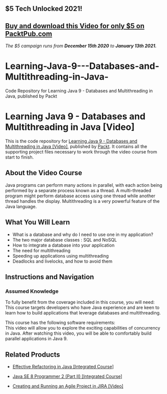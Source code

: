 ## $5 Tech Unlocked 2021!
[Buy and download this Video for only $5 on PacktPub.com](https://www.packtpub.com/product/learning-java-9-databases-and-multithreading-in-java-video/9781788620611)
-----
*The $5 campaign         runs from __December 15th 2020__ to __January 13th 2021.__*

# Learning-Java-9---Databases-and-Multithreading-in-Java-
Code Repository for Learning Java 9 - Databases and Multithreading in Java, published by Packt
# Learning Java 9 - Databases and Multithreading in Java [Video]
This is the code repository for [Learning Java 9 - Databases and Multithreading in Java [Video]](https://www.packtpub.com/application-development/learning-java-9-databases-and-multithreading-java-video?utm_source=github&utm_medium=repository&utm_campaign=9781788620611), published by [Packt](https://www.packtpub.com/?utm_source=github). It contains all the supporting project files necessary to work through the video course from start to finish.
## About the Video Course
Java programs can perform many actions in parallel, with each action being performed by a separate process known as a thread. A multi-threaded program might perform database access using one thread while another thread handles the display. Multithreading is a very powerful feature of the Java language.

<H2>What You Will Learn</H2>
<DIV class=book-info-will-learn-text>
<UL>
<LI>What is a database and why do I need to use one in my application? 
<LI>The two major database classes : SQL and NoSQL 
<LI>How to integrate a database into your application 
<LI>The need for multithreading 
<LI>Speeding up applications using multithreading 
<LI>Deadlocks and livelocks, and how to avoid them </LI></UL></DIV>

## Instructions and Navigation
### Assumed Knowledge
To fully benefit from the coverage included in this course, you will need:<br/>
This course targets developers who have Java experience and are keen to learn how to build applications that leverage databases and multithreading.

This course has the following software requirements:<br/>
This video will allow you to explore the exciting capabilities of concurrency in Java. After watching this video, you will be able to comfortably build parallel applications in Java 9.


## Related Products
* [Effective Refactoring in Java [Integrated Course]](https://www.packtpub.com/application-development/effective-refactoring-java-integrated-course?utm_source=github&utm_medium=repository&utm_campaign=9781788291927)

* [Java SE 8 Programmer 2 (Part II) [Integrated Course]](https://www.packtpub.com/application-development/java-se-8-programmer-2-part-ii-integrated-course?utm_source=github&utm_medium=repository&utm_campaign=9781788297530)

* [Creating and Running an Agile Project in JIRA [Video]](https://www.packtpub.com/application-development/creating-and-running-agile-project-jira-video?utm_source=github&utm_medium=repository&utm_campaign=9781788835695)


